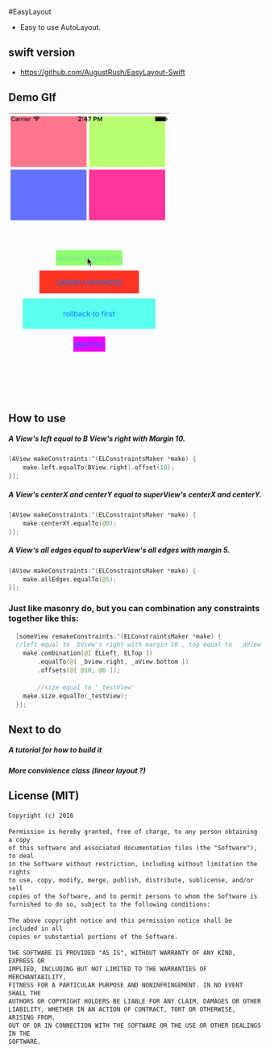#EasyLayout
* Easy to use AutoLayout.

## swift version
* https://github.com/AugustRush/EasyLayout-Swift

## Demo GIf
<img src="https://github.com/AugustRush/EasyLayout/blob/develop/demo.gif" width="320">

## How to use
##### A View's left equal to B View's right with Margin 10.</br>

```swift
[AView makeConstraints:^(ELConstraintsMaker *make) {
    make.left.equalTo(BView.right).offset(10);
}];

```

##### A View's centerX and centerY equal to superView's centerX and  centerY.</br>

```swift
[AView makeConstraints:^(ELConstraintsMaker *make) {
    make.centerXY.equalTo(@0);
}];

```
##### A View's all edges equal to superView's all edges with margin 5.</br>

```swift
[AView makeConstraints:^(ELConstraintsMaker *make) {
    make.allEdges.equalTo(@5);
}];
```

### Just like masonry do, but you can combination any constraints together like this:

```swift
  [someView remakeConstraints:^(ELConstraintsMaker *make) {
  //left equal to _bView's right with margin 10 , top equal to 	_aView's bottom with margin 0
    make.combination(@[ ELLeft, ELTop ])
        .equalTo(@[ _bview.right, _aView.bottom ])
        .offsets(@[ @10, @0 ]);
        
    	//size equal to '_testView'
    make.size.equalTo(_testView);
  }];

```

## Next to do
##### A tutorial for how to build it
##### More convinience class (linear layout ?)

## License (MIT)
```
Copyright (c) 2016 

Permission is hereby granted, free of charge, to any person obtaining a copy
of this software and associated documentation files (the "Software"), to deal
in the Software without restriction, including without limitation the rights
to use, copy, modify, merge, publish, distribute, sublicense, and/or sell
copies of the Software, and to permit persons to whom the Software is
furnished to do so, subject to the following conditions:

The above copyright notice and this permission notice shall be included in all
copies or substantial portions of the Software.

THE SOFTWARE IS PROVIDED "AS IS", WITHOUT WARRANTY OF ANY KIND, EXPRESS OR
IMPLIED, INCLUDING BUT NOT LIMITED TO THE WARRANTIES OF MERCHANTABILITY,
FITNESS FOR A PARTICULAR PURPOSE AND NONINFRINGEMENT. IN NO EVENT SHALL THE
AUTHORS OR COPYRIGHT HOLDERS BE LIABLE FOR ANY CLAIM, DAMAGES OR OTHER
LIABILITY, WHETHER IN AN ACTION OF CONTRACT, TORT OR OTHERWISE, ARISING FROM,
OUT OF OR IN CONNECTION WITH THE SOFTWARE OR THE USE OR OTHER DEALINGS IN THE
SOFTWARE.
```